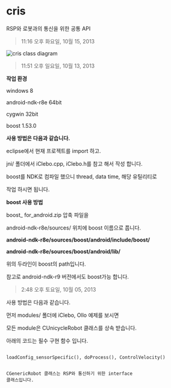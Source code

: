cris
====

RSP와 로봇과의 통신을 위한 공통 API

>11:16 오후 화요일, 10월 15, 2013

![cris class diagram](http://farm4.staticflickr.com/3740/10292094013_f53d94d1e8.jpg)


> 11:51 오후 일요일, 10월 13, 2013

**작업 환경** 

windows 8

android-ndk-r8e 64bit

cygwin 32bit

boost 1.53.0

**사용 방법은 다음과 같습니다.**

eclipse에서 현재 프로젝트를 import 하고.

jni/ 폴더에서 iClebo.cpp, iClebo.h를 참고 해서 작성 합니다. 

boost를 NDK로 컴파일 했으니 thread, data time, 해당 유틸리티로 

작업 하시면 됩니다. 

**boost 사용 방법** 

boost_ for_android.zip 압축 파일을 

android-ndk-r8e/sources/ 위치에 boost 이름으로 풉니다. 

**android-ndk-r8e/sources/boost/android/include/boost/**

**android-ndk-r8e/sources/boost/android/lib/**

위의 두라인이 boost의 path입니다. 

참고로 android-ndk-r9 버전에서도 boost가능 합니다. 


> 2:48 오후 토요일, 10월 05, 2013

사용 방법은 다음과 같습니다. 

먼저 modules/ 폴더에 iClebo, Ollo 예제를 보시면

모든 module은 CUnicycleRobot 클래스를 상속 받습니다. 

아래의 코드는 필수 구현 함수 입니다. 

<code>
loadConfig_sensorSpecific(), doProcess(), ControlVelocity()


CGenericRobot 클래스는 RSP와 통신하기 위한 interface 클래스입니다. 